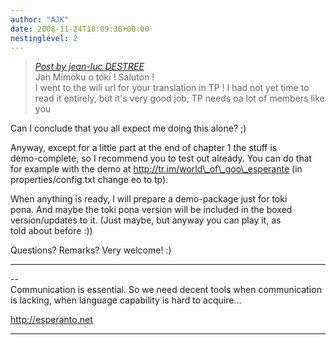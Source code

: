 ```yaml
---
author: "AJK"
date: 2008-11-24T18:09:36+00:00
nestinglevel: 2
---
```

> [_Post by jean-luc DESTREE_](/MvD9Yi7r/world-of-goo-translation#post2)  
> Jan Mimoku o toki ! Saluton !  
> I went to the wili url for your translation in TP ! I had not yet time to read it entirely, but it's very good job, TP needs oa lot of members like you  
> 

Can I conclude that you all expect me doing this alone? ;)  
  
Anyway, except for a little part at the end of chapter 1 the stuff is  
demo-complete, so I recommend you to test out already. You can do that  
for example with the demo at http://tr.im/world\_of\_goo\_esperante (in  
properties/config.txt change eo to tp).  
  
When anything is ready, I will prepare a demo-package just for toki  
pona. And maybe the toki pona version will be included in the boxed  
version/updates to it. (Just maybe, but anyway you can play it, as  
told about before :))  
  
Questions? Remarks? Very welcome! :)  

***

\--  
Communication is essential. So we need decent tools when communication  
is lacking, when language capability is hard to acquire...  
  
http://esperanto.net  


***